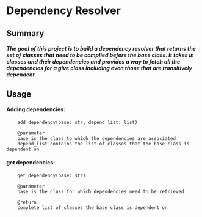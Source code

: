 #       Dependency Resolver
##      Summary
#####   The goal of this project is to build a dependency resolver that returns the set of classes that need to be complied before the base class. It takes in classes and their         dependencies and provides a way to fetch all the dependencies for a give class including even those that are transitively dependent.
##      Usage
####    Adding dependencies:
        add_dependency(base: str, depend_list: list)
        
        @parameter 
        base is the class to which the dependencies are associated
        depend_list contains the list of classes that the base class is dependent on
       
####    get dependencies:
        get_dependency(base: str)
        
        @parameter
        base is the class for which dependencies need to be retrieved
        
        @return
        complete list of classes the base class is dependent on
